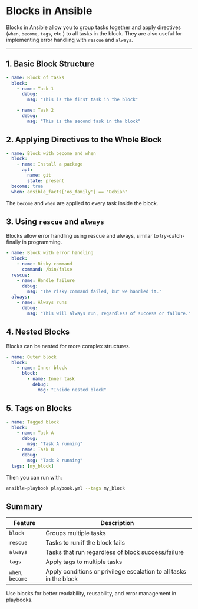 # Blocks in Ansible

Blocks in Ansible allow you to group tasks together and apply directives (`when`, `become`, `tags`, etc.) to all tasks in the block. They are also useful for implementing error handling with `rescue` and `always`.

---

## 1. Basic Block Structure

```yaml
- name: Block of tasks
  block:
    - name: Task 1
      debug:
        msg: "This is the first task in the block"

    - name: Task 2
      debug:
        msg: "This is the second task in the block"
```

## 2. Applying Directives to the Whole Block

```yaml
- name: Block with become and when
  block:
    - name: Install a package
      apt:
        name: git
        state: present
  become: true
  when: ansible_facts['os_family'] == "Debian"
```

 The `become` and `when` are applied to every task inside the block.

## 3. Using `rescue` and `always`

Blocks allow error handling using rescue and always, similar to try-catch-finally in programming.

```yaml
- name: Block with error handling
  block:
    - name: Risky command
      command: /bin/false
  rescue:
    - name: Handle failure
      debug:
        msg: "The risky command failed, but we handled it."
  always:
    - name: Always runs
      debug:
        msg: "This will always run, regardless of success or failure."
```

## 4. Nested Blocks

Blocks can be nested for more complex structures.

```yaml
- name: Outer block
  block:
    - name: Inner block
      block:
        - name: Inner task
          debug:
            msg: "Inside nested block"
```

## 5. Tags on Blocks

```yaml
- name: Tagged block
  block:
    - name: Task A
      debug:
        msg: "Task A running"
    - name: Task B
      debug:
        msg: "Task B running"
  tags: [my_block]
```

Then you can run with:

```bash
ansible-playbook playbook.yml --tags my_block
```

## Summary

| Feature | Description |
|--|--|
| `block` | Groups multiple tasks |
| `rescue`| Tasks to run if the block fails |
| `always` | Tasks that run regardless of block success/failure |
| `tags` | Apply tags to multiple tasks |
| `when`, `become` | Apply conditions or privilege escalation to all tasks in the block |

Use blocks for better readability, reusability, and error management in playbooks.
